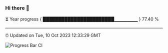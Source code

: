 ### Hi there 👋

⏳ Year progress { ███████████████████████▁▁▁▁▁▁▁ } 77.40 %

---

⏰ Updated on Tue, 10 Oct 2023 12:33:29 GMT

![Progress Bar CI](https://github.com/ZhaoGui/ZhaoGui/workflows/Progress%20Bar%20CI/badge.svg)
